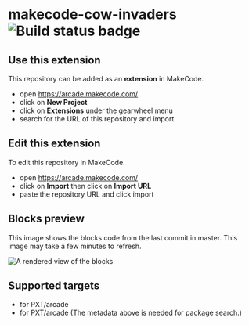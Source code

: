 # makecode-cow-invaders ![Build status badge](https://github.com/ilmaestro/makecode-cow-invaders/workflows/MakeCode/badge.svg)



## Use this extension

This repository can be added as an **extension** in MakeCode.

* open https://arcade.makecode.com/
* click on **New Project**
* click on **Extensions** under the gearwheel menu
* search for the URL of this repository and import

## Edit this extension

To edit this repository in MakeCode.

* open https://arcade.makecode.com/
* click on **Import** then click on **Import URL**
* paste the repository URL and click import

## Blocks preview

This image shows the blocks code from the last commit in master.
This image may take a few minutes to refresh.

![A rendered view of the blocks](https://github.com/ilmaestro/makecode-cow-invaders/raw/master/.makecode/blocks.png)

## Supported targets

* for PXT/arcade
* for PXT/arcade
(The metadata above is needed for package search.)

